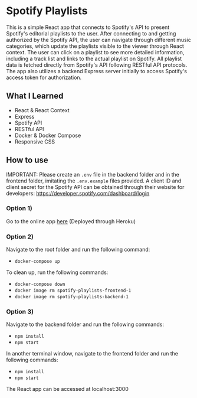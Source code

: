# Spotify Playlists

This is a simple React app that connects to Spotify's API to present Spotify's editorial playlists to the user. After connecting to and getting authorized by the Spotify API, the user can navigate through different music categories, which update the playlists visible to the viewer through React context. The user can click on a playlist to see more detailed information, including a track list and links to the actual playlist on Spotify. All playlist data is fetched directly from Spotify's API following RESTful API protocols. The app also utilizes a backend Express server initially to access Spotify's access token for authorization.

## What I Learned
* React & React Context
* Express
* Spotify API
* RESTful API 
* Docker & Docker Compose
* Responsive CSS

## How to use

IMPORTANT: Please create an `.env` file in the backend folder and in the frontend folder, imitating the `.env.example` files provided. A client ID and client secret for the Spotify API can be obtained through their website for developers: https://developer.spotify.com/dashboard/login

### Option 1)
Go to the online app [here](http://chrisjoonlee-spotify-playlists.herokuapp.com/)
(Deployed through Heroku)

### Option 2)

Navigate to the root folder and run the following command:
* `docker-compose up`

To clean up, run the following commands:
* `docker-compose down`
* `docker image rm spotify-playlists-frontend-1`
* `docker image rm spotify-playlists-backend-1`

### Option 3)

Navigate to the backend folder and run the following commands:
* `npm install`
* `npm start`

In another terminal window, navigate to the frontend folder and run the following commands:
* `npm install`
* `npm start`

The React app can be accessed at localhost:3000
